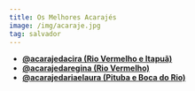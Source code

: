 ```yaml
---
title: Os Melhores Acarajés
image: /img/acaraje.jpg
tag: salvador
---
```


- **[@acarajedacira (Rio Vermelho e Itapuã)](https://www.instagram.com/acarajedacira/)**
- **[@acarajedaregina (Rio Vermelho)](https://www.instagram.com/acarajedaregina/)**
- **[@acarajedariaelaura (Pituba e Boca do Rio)](https://www.instagram.com/acarajedariaelaura/)**
